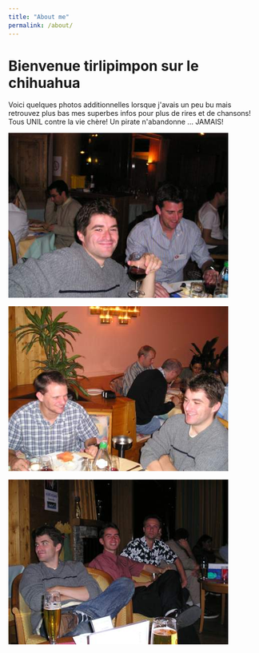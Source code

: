 ```yaml
---
title: "About me" 
permalink: /about/
---
```




# Bienvenue tirlipimpon sur le chihuahua

Voici quelques photos additionnelles lorsque j'avais un peu bu mais retrouvez plus bas mes superbes infos pour plus de rires et de chansons! Tous UNIL contre la vie chère! Un pirate n'abandonne ... JAMAIS! 


![Moi2](images/moboldi2.jpeg)

![Moi3](images/moboldi3.jpeg)

![Moi4](images/moboldi4.jpeg)


